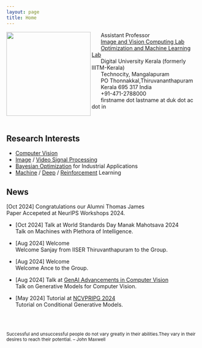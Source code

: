 ```yaml
---
layout: page
title: Home
---
```


<img align="left" src="sinnu1.jpg" width="220" >

&nbsp;&nbsp;&nbsp;&nbsp;&nbsp;&nbsp;Assistant Professor<br>
&nbsp;&nbsp;&nbsp;&nbsp;&nbsp;&nbsp;[Image and Vision Computing Lab](https://sinnuthomas.github.io/IVC/)<br>
&nbsp;&nbsp;&nbsp;&nbsp;&nbsp;&nbsp;[Optimization and Machine Learning Lab](https://sinnuthomas.github.io/OML/)<br>
&nbsp;&nbsp;&nbsp;&nbsp;&nbsp;&nbsp;Digital University Kerala (formerly IIITM-Kerala)<br>
&nbsp;&nbsp;&nbsp;&nbsp;&nbsp;&nbsp;Technocity, Mangalapuram<br>
&nbsp;&nbsp;&nbsp;&nbsp;&nbsp;&nbsp;PO Thonnakkal,Thiruvananthapuram<br> 
&nbsp;&nbsp;&nbsp;&nbsp;&nbsp;&nbsp;Kerala 695 317 India <br> 
&nbsp;&nbsp;&nbsp;&nbsp;&nbsp;&nbsp;+91-471-2788000<br> 
&nbsp;&nbsp;&nbsp;&nbsp;&nbsp;&nbsp;firstname dot lastname at duk dot ac dot in<br> 
<br/><br/>

## Research Interests
* [Computer Vision](https://en.wikipedia.org/wiki/Computer_vision)
* [Image](https://en.wikipedia.org/wiki/Digital_image_processing) / [Video Signal Processing](https://en.wikipedia.org/wiki/Video_processing)
* [Bayesian Optimization](https://en.wikipedia.org/wiki/Bayesian_optimization) for Industrial Applications
* [Machine](https://en.wikipedia.org/wiki/Machine_learning) / [Deep](https://en.wikipedia.org/wiki/Deep_learning) /  [Reinforcement](https://en.wikipedia.org/wiki/Reinforcement_learning) Learning  

## News
[Oct 2024] Congratulations our Alumni Thomas James <br/>
    Paper Accepeted at NeurIPS Workshops 2024.

* [Oct 2024] Talk at World Standards Day Manak Mahotsava 2024 <br/>
    Talk on Machines with Plethora of Intelligence.
  
* [Aug 2024] Welcome<br/>
    Welcome Sanjay from IISER Thiruvanthapuram to the Group.

* [Aug 2024] Welcome<br/>
    Welcome Ance to the Group.
  
* [Aug 2024] Talk at [GenAI Advancements in Computer Vision](https://cs.cusat.ac.in/assets/pdf-files/Brochure%20for%20GEN%20AI%20WORKSHOP.pdf)<br/>
    Talk on Generative Models for Computer Vision.

* [May 2024] Tutorial at [NCVPRIPG 2024](https://ncvpripg2024.github.io/tutorials.html)<br/>
    Tutorial on Conditional Generative Models.
      
<br/><br/>
<p><small>Successful and unsuccessful people do not vary greatly in their abilities.They vary in their desires to reach their potential. – John Maxwell </small></p>
